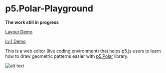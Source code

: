 # p5.Polar-Playground

**The work still in progress**

[Layout Demo](https://liz-peng.github.io/p5.Polar/)

[Lv.1 Demo](https://liz-peng.github.io/p5.Polar/lv1_stringMatch/lv1_ellipse.html)

This is a web editor (live coding environment) that helps [p5.js](https://p5js.org/) users to learn how to draw geometric patterns easier with [p5.Polar](https://github.com/liz-peng/p5.Polar) library.

![alt text](https://i.imgur.com/hF9WS0R.png "p5.Polar web editor") 
